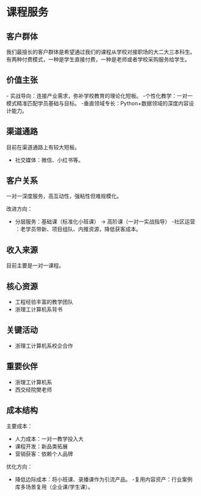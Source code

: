 # 课程服务

## 客户群体

我们最擅长的客户群体是希望通过我们的课程从学校对接职场的大二大三本科生。
有两种付费模式，一种是学生直接付费，一种是老师或者学校采购服务给学生。

## 价值主张

​- ​实战导向​​：连接产业需求，弥补学校教育的理论化短板。
​- ​个性化教学​​：一对一模式精准匹配学员基础与目标。
​- ​垂直领域专长​​：Python+数据领域的深度内容设计能力。

## 渠道通路

目前在渠道通路上有较大短板。

- 社交媒体：微信、小红书等。

## 客户关系

一对一深度服务，高互动性，强粘性但难规模化。

改进方向：
- 分层服务​​：基础课（标准化小班课） → 高阶课（一对一实战指导）
​- ​社区运营​​：老学员带新、项目组队、内推资源，降低获客成本。

## 收入来源

目前主要是一对一课程。

## 核心资源

- 工程经验丰富的教学团队
- 浙理工计算机系背书

## 关键活动

- 浙理工计算机系校企合作​

## 重要伙伴

- 浙理工计算机系
- 西交经院樊老师

## 成本结构

主要成本​​：
- 人力成本：一对一教学投入大
- 课程开发：新品类拓展
- 营销获客：依赖个人品牌

​​优化方向​​：
- ​​降低边际成本​​：将小班课、录播课作为引流产品。
​- ​复用内容资产​​：行业案例库多场景复用（企业课/学生课）。
